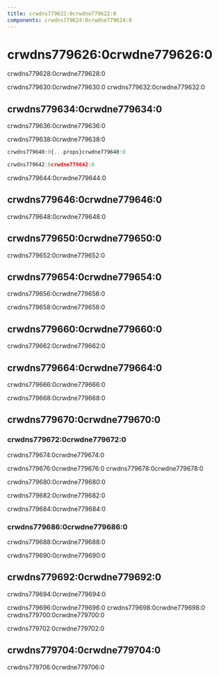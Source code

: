 ```yaml
---
title: crwdns779622:0crwdne779622:0
components: crwdns779624:0crwdne779624:0
---
```

# crwdns779626:0crwdne779626:0

<p class="description">crwdns779628:0crwdne779628:0</p>

crwdns779630:0crwdne779630:0 crwdns779632:0crwdne779632:0

## crwdns779634:0crwdne779634:0

crwdns779636:0crwdne779636:0

crwdns779638:0crwdne779638:0

```jsx
crwdns779640:0{...props}crwdne779640:0

crwdns779642:0crwdne779642:0
```

crwdns779644:0crwdne779644:0

## crwdns779646:0crwdne779646:0

crwdns779648:0crwdne779648:0

## crwdns779650:0crwdne779650:0

crwdns779652:0crwdne779652:0

## crwdns779654:0crwdne779654:0

crwdns779656:0crwdne779656:0

crwdns779658:0crwdne779658:0

## crwdns779660:0crwdne779660:0

crwdns779662:0crwdne779662:0

## crwdns779664:0crwdne779664:0

crwdns779666:0crwdne779666:0

crwdns779668:0crwdne779668:0

## crwdns779670:0crwdne779670:0

### crwdns779672:0crwdne779672:0

crwdns779674:0crwdne779674:0

crwdns779676:0crwdne779676:0 crwdns779678:0crwdne779678:0

crwdns779680:0crwdne779680:0

crwdns779682:0crwdne779682:0

crwdns779684:0crwdne779684:0

### crwdns779686:0crwdne779686:0

crwdns779688:0crwdne779688:0

crwdns779690:0crwdne779690:0

## crwdns779692:0crwdne779692:0

crwdns779694:0crwdne779694:0

crwdns779696:0crwdne779696:0 crwdns779698:0crwdne779698:0 crwdns779700:0crwdne779700:0

crwdns779702:0crwdne779702:0

## crwdns779704:0crwdne779704:0

crwdns779706:0crwdne779706:0